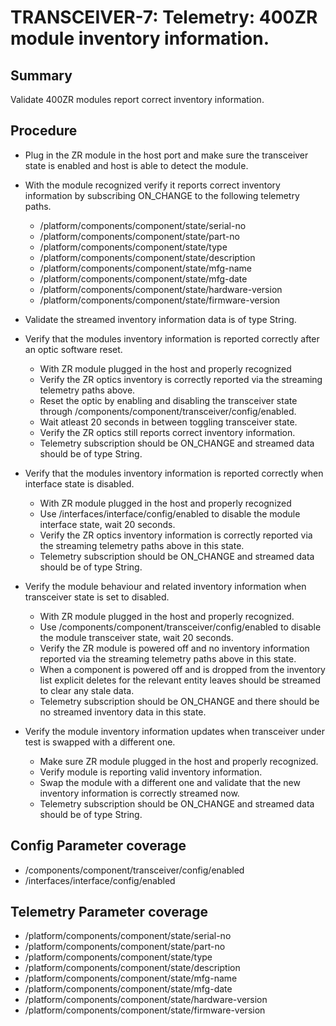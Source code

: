 # TRANSCEIVER-7: Telemetry: 400ZR module inventory information. 

## Summary

Validate 400ZR modules report correct inventory information.

## Procedure

*   Plug in the ZR module in the host port and make sure the transceiver 
    state is enabled and host is able to detect the module.
*   With the module recognized verify it reports correct inventory
    information by subscribing ON_CHANGE to the following telemetry paths.

    *   /platform/components/component/state/serial-no
    *   /platform/components/component/state/part-no
    *   /platform/components/component/state/type
    *   /platform/components/component/state/description
    *   /platform/components/component/state/mfg-name
    *   /platform/components/component/state/mfg-date
    *   /platform/components/component/state/hardware-version
    *   /platform/components/component/state/firmware-version

*   Validate the streamed inventory information data is of type String.

*   Verify that the modules inventory information is reported correctly after
    an optic software reset.

    *   With ZR module plugged in the host and properly recognized 
    *   Verify the ZR optics inventory is correctly reported via the 
        streaming telemetry paths above.
    *   Reset the optic by enabling and disabling the transceiver state
        through /components/component/transceiver/config/enabled.
    *   Wait atleast 20 seconds in between toggling transceiver state.
    *   Verify the ZR optics still reports correct inventory information.
    *   Telemetry subscription should be ON_CHANGE and streamed data should
        be of type String.

*   Verify that the modules inventory information is reported correctly when
    interface state is disabled.

    *   With ZR module plugged in the host and properly recognized
    *   Use /interfaces/interface/config/enabled to disable the module
        interface state, wait 20 seconds. 
    *   Verify the ZR optics inventory information is correctly reported via
        the streaming telemetry paths above in this state.
    *   Telemetry subscription should be ON_CHANGE and streamed data should
        be of type String.

*   Verify the module behaviour and related inventory information when
    transceiver state is set to disabled.

    *   With ZR module plugged in the host and properly recognized.
    *   Use /components/component/transceiver/config/enabled to disable the
        module transceiver state, wait 20 seconds. 
    *   Verify the ZR module is powered off and no inventory information
        reported via the streaming telemetry paths above in this state.
    *   When a component is powered off and is dropped from the inventory list
        explicit deletes for the relevant entity leaves should be streamed
        to clear any stale data.
    *   Telemetry subscription should be ON_CHANGE and there should be no
        streamed inventory data in this state.

*   Verify the module inventory information updates when transceiver under test
    is swapped with a different one.
    *   Make sure ZR module plugged in the host and properly recognized.
    *   Verify module is reporting valid inventory information.
    *   Swap the module with a different one and validate that the new
        inventory information is correctly streamed now.  
    *   Telemetry subscription should be ON_CHANGE and streamed data should
        be of type String.

## Config Parameter coverage

*   /components/component/transceiver/config/enabled
*   /interfaces/interface/config/enabled

## Telemetry Parameter coverage

*   /platform/components/component/state/serial-no
*   /platform/components/component/state/part-no
*   /platform/components/component/state/type
*   /platform/components/component/state/description
*   /platform/components/component/state/mfg-name
*   /platform/components/component/state/mfg-date
*   /platform/components/component/state/hardware-version
*   /platform/components/component/state/firmware-version
